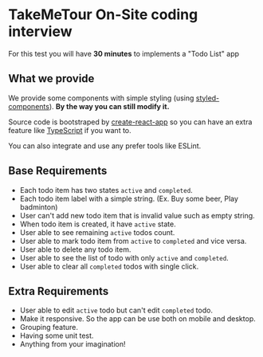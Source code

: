 # TakeMeTour On-Site coding interview

For this test you will have **30 minutes** to implements a "Todo List" app

## What we provide

We provide some components with simple styling (using [styled-components](https://styled-components.com/)). **By the way you can still modify it.**

Source code is bootstraped by [create-react-app](https://create-react-app.dev/) so you can have an extra feature like [TypeScript](https://create-react-app.dev/docs/adding-typescript) if you want to.

You can also integrate and use any prefer tools like ESLint.

## Base Requirements
- Each todo item has two states `active` and `completed`.
- Each todo item label with a simple string. (Ex. Buy some beer, Play badminton)
- User can't add new todo item that is invalid value such as empty string.
- When todo item is created, it have `active` state.
- User able to see remaining `active` todos count.
- User able to mark todo item from `active` to `completed` and vice versa.
- User able to delete any todo item.
- User able to see the list of todo with only `active` and `completed`.
- User able to clear all `completed` todos with single click.

## Extra Requirements
- User able to edit `active` todo but can't edit `completed` todo.
- Make it responsive. So the app can be use both on mobile and desktop.
- Grouping feature.
- Having some unit test.
- Anything from your imagination!
